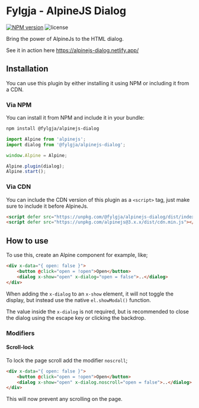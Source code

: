 # Fylgja - AlpineJS Dialog

[![NPM version](https://img.shields.io/npm/v/@fylgja/alpinejs-dialog?style=flat-square)](https://www.npmjs.org/package/@fylgja/alpinejs-dialog)
![license](https://img.shields.io/github/license/fylgja/alpinejs-dialog?color=%23234&style=flat-square)

Bring the power of AlpineJs to the HTML dialog.

See it in action here https://alpinejs-dialog.netlify.app/

## Installation

You can use this plugin by either installing it using NPM or including it from a CDN.

### Via NPM

You can install it from NPM and include it in your bundle:

```bash
npm install @fylgja/alpinejs-dialog
```

```js
import Alpine from 'alpinejs';
import dialog from '@fylgja/alpinejs-dialog';

window.Alpine = Alpine;

Alpine.plugin(dialog);
Alpine.start();
```

### Via CDN

You can include the CDN version of this plugin as a `<script>` tag,
just make sure to include it before AlpineJs.

```html
<script defer src="https://unpkg.com/@fylgja/alpinejs-dialog/dist/index.min.js"></script>
<script defer src="https://unpkg.com/alpinejs@3.x.x/dist/cdn.min.js"></script>
```

## How to use

To use this, create an Alpine component for example, like;

```html
<div x-data="{ open: false }">
    <button @click="open = !open">Open</button>
    <dialog x-show="open" x-dialog="open = false">..</dialog>
</div>
```

When adding the `x-dialog` to an `x-show` element,
it will not toggle the display,
but instead use the native `el.showModal()` function.

The value inside the `x-dialog` is not required,
but is recommended to close the dialog using the escape key or clicking the backdrop.

### Modifiers

#### Scroll-lock

To lock the page scroll add the modifier `noscroll`;

```html
<div x-data="{ open: false }">
    <button @click="open = !open">Open</button>
    <dialog x-show="open" x-dialog.noscroll="open = false">..</dialog>
</div>
```

This will now prevent any scrolling on the page.

